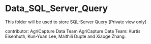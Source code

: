 # Data_SQL_Server_Query
This folder will be used to store SQL-Server Query [Private view only]

contributor: AgriCapture Data Team
AgriCapture Data Team: Kurtis Eisenhuth, Kun-Yuan Lee, Maithili Dupte and Xiaoge Zhang.
